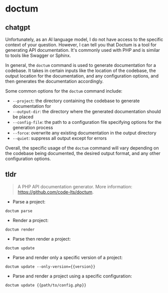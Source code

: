 # doctum 
## chatgpt 
Unfortunately, as an AI language model, I do not have access to the specific context of your question. However, I can tell you that Doctum is a tool for generating API documentation. It's commonly used with PHP and is similar to tools like Swagger or Sphinx. 

In general, the `doctum` command is used to generate documentation for a codebase. It takes in certain inputs like the location of the codebase, the output location for the documentation, and any configuration options, and then generates the documentation accordingly. 

Some common options for the `doctum` command include:

- `--project`: the directory containing the codebase to generate documentation for
- `--output-dir`: the directory where the generated documentation should be placed
- `--config-file`: the path to a configuration file specifying options for the generation process
- `--force`: overwrite any existing documentation in the output directory
- `--quiet`: suppress all output except for errors 

Overall, the specific usage of the `doctum` command will vary depending on the codebase being documented, the desired output format, and any other configuration options. 

## tldr 
 
> A PHP API documentation generator.
> More information: <https://github.com/code-lts/doctum>.

- Parse a project:

`doctum parse`

- Render a project:

`doctum render`

- Parse then render a project:

`doctum update`

- Parse and render only a specific version of a project:

`doctum update --only-version={{version}}`

- Parse and render a project using a specific configuration:

`doctum update {{path/to/config.php}}`

